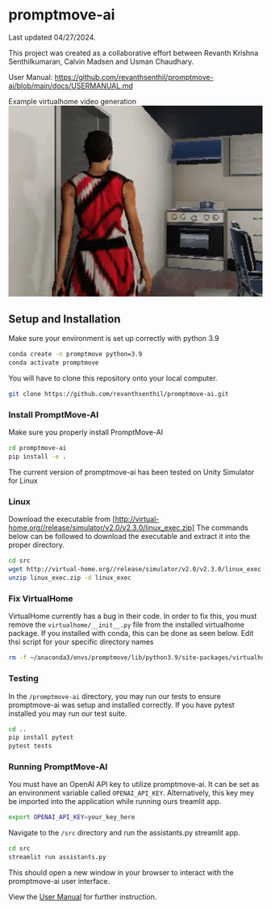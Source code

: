 # promptmove-ai

Last updated 04/27/2024.

This project was created as a collaborative effort between Revanth Krishna Senthilkumaran, Calvin Madsen and Usman Chaudhary. 

User Manual: https://github.com/revanthsenthil/promptmove-ai/blob/main/docs/USERMANUAL.md

Example virtualhome video generation
![]( https://github.com/revanthsenthil/promptmove-ai/blob/main/docs/assets/video_normal.gif)

## Setup and Installation

Make sure your environment is set up correctly with python 3.9
```bash
conda create -n promptmove python=3.9
conda activate promptmove
```

You will have to clone this repository onto your local computer.

```bash
git clone https://github.com/revanthsenthil/promptmove-ai.git
```

### Install PromptMove-AI

Make sure you properly install PromptMove-AI
```bash
cd promptmove-ai
pip install -e .
```

The current version of promptmove-ai has been tested on Unity Simulator for Linux 

### Linux
Download the executable from [http://virtual-home.org//release/simulator/v2.0/v2.3.0/linux_exec.zip]
The commands below can be followed to download the executable and extract it into the proper directory.
```bash
cd src
wget http://virtual-home.org//release/simulator/v2.0/v2.3.0/linux_exec.zip
unzip linux_exec.zip -d linux_exec
```

### Fix VirtualHome
VirtualHome currently has a bug in their code. In order to fix this, you must remove the `virtualhome/__init__.py` file from the installed virtualhome package.
If you installed with conda, this can be done as seen below. Edit thsi script for your specific directory names
```bash
rm -f ~/anaconda3/envs/promptmove/lib/python3.9/site-packages/virtualhome/__init__.py
```

### Testing
In the `/promptmove-ai` directory, you may run our tests to ensure promptmove-ai was setup and installed correctly. If you have pytest installed you may run our test suite.
```bash
cd ..
pip install pytest
pytest tests
```

### Running PromptMove-AI

You must have an OpenAI API key to utilize promptmove-ai. It can be set as an environment variable called `OPENAI_API_KEY`.
Alternatively, this key mey be imported into the application while running ours treamlit app.
```bash
export OPENAI_API_KEY=your_key_here
```

Navigate to the `/src` directory and run the assistants.py streamlit app.
```bash
cd src
streamlit run assistants.py
```

This should open a new window in your browser to interact with the promptmove-ai user interface.

View the [User Manual](https://github.com/revanthsenthil/promptmove-ai/blob/main/docs/USERMANUAL.md) for further instruction.